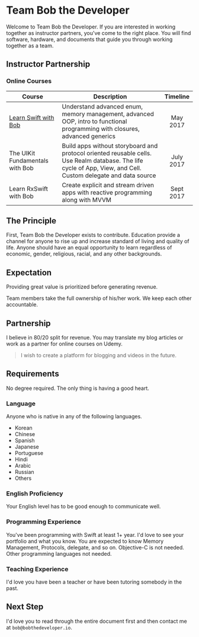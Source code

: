 # Team Bob the Developer
Welcome to Team Bob the Developer. If you are interested in working together as instructor partners, you've come to the right place. You will find software, hardware, and documents that guide you through working together as a team.

## Instructor Partnership

### Online Courses
| Course | Description | Timeline |
| --- | --- |:---:|
| [Learn Swift with Bob] | Understand advanced enum, memory management, advanced OOP, intro to functional programming with closures, advanced generics |  May 2017 |
| The UIKit Fundamentals with Bob | Build apps without storyboard and protocol oriented reusable cells. Use Realm database. The life cycle of App, View, and Cell. Custom delegate and data source | July 2017 |
| Learn RxSwift with Bob |  Create explicit and stream driven apps with reactive programming along with MVVM | Sept 2017 |

[Learn Swift with Bob]: https://www.udemy.com/learn-swift-with-bob/?couponCode=BOBTHEDEVELOPER

## The Principle
First, Team Bob the Developer exists to contribute. Education provide a channel for anyone to rise up and increase standard of living and quality of life. Anyone should have an equal opportunity to learn regardless of economic, gender, religious, racial, and any other backgrounds.

## Expectation
Providing great value is prioritized before generating revenue.

Team members take the full ownership of his/her work. We keep each other accountable.

## Partnership
I believe in 80/20 split for revenue. You may translate my blog articles or work as a partner for online courses on Udemy.

> I wish to create a platform for blogging and videos in the future.

## Requirements
No degree required. The only thing is having a good heart.

### Language
Anyone who is native in any of the following languages.
 - Korean
 - Chinese
 - Spanish
 - Japanese
 - Portuguese
 - Hindi
 - Arabic
 - Russian
 - Others

### English Proficiency
Your English level has to be good enough to communicate well.

### Programming Experience
You've been programming with Swift at least 1+ year. I'd love to see your portfolio and what you know. You are expected to know Memory Management, Protocols, delegate, and so on. Objective-C is not needed. Other programming languages not needed.

### Teaching Experience
I'd love you have been a teacher or have been tutoring somebody in the past.

## Next Step
I'd love you to read through the entire document first and then contact me at `bob@bobthedeveloper.io`.
